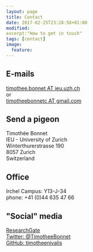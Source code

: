 ```yaml
---
layout: page
title: Contact
date: 2017-02-25T23:28:58+01:00
modified:
excerpt:"How to get in touch"
tags: [contact]
image:
  feature:
---
```


## E-mails ##
[timothee.bonnet AT ieu.uzh.ch](mailto:timothee.bonnet@ieu.uzh.ch)  
or  
[timotheebonnetc AT gmail.com](mailto:timotheebonnetc@gmail.com)

## Send a pigeon ##
Timothée Bonnet  
IEU - University of Zurich  
Winterthurerstrasse 190  
8057 Zurich  
Switzerland

## Office ##
Irchel Campus: Y13-J-34  
phone: +41 (0)44 635 47 66

## "Social" media ##
[ResearchGate](https://www.researchgate.net/profile/Timothee_Bonnet)  
[Twitter: @TimotheeBonnet](https://twitter.com/TimotheeBonnet)  
[GitHub: timotheenivalis](https://github.com/timotheenivalis/)

